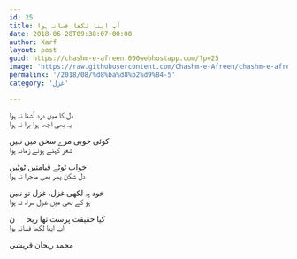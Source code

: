 ```yaml
---
id: 25
title: آپ اپنا لکھا فسانہ ہوا
date: 2018-06-28T09:38:07+00:00
author: Xarf
layout: post
guid: https://chashm-e-afreen.000webhostapp.com/?p=25
image: 'https://raw.githubusercontent.com/Chashm-e-Afreen/chashm-e-afreen.github.io/master/assets/img/wallpaper_the_sinking_city_02_1920x1080.jpg'
permalink: '/2018/08/%d8%ba%d8%b2%d9%84-5'
category: 'غزل'

---
```


<span style="font-family: Mehr;">دل کا میں درد آشنا نہ ہوا</span>  
<span style="font-family: Mehr;">یہ بھی اچھا ہوا برا نہ ہوا</span>

<span style="font-family: Mehr;">کوئی خوبی مرے سخن میں نہیں</span>  
<span style="font-family: Mehr;">شعر کہتے ہوئے زمانہ ہوا</span>

<span style="font-family: Mehr;">خواب ٹوٹے قیامتیں ٹوٹیں</span>  
<span style="font-family: Mehr;">دل شکن پھر بھی ماجرا نہ ہوا</span>

<span style="font-family: Mehr;">خود پہ لکھی غزل، غزل تو نہیں</span>  
<span style="font-family: Mehr;">ہو کے بھی میں غزل سرا، نہ ہوا</span>

<span style="font-family: Mehr;">کیا حقیقت پرست تھا ریحاؔن</span>  
<span style="font-family: Mehr;">آپ اپنا لکھا فسانہ ہوا</span>

<span style="font-family: Mehr;">محمد ریحان قریشی</span>

